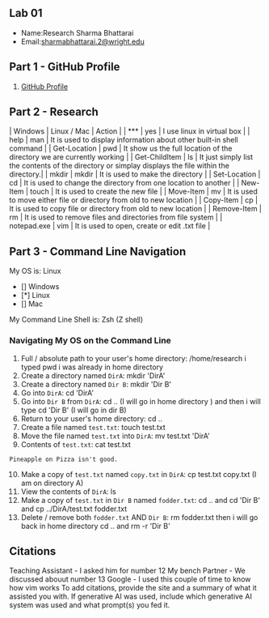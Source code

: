## Lab 01

- Name:Research Sharma Bhattarai
- Email:sharmabhattarai.2@wright.edu

## Part 1 - GitHub Profile

1. [GitHub Profile](FIXTHISURL-https://github.com/Linuxnerdo792)

## Part 2 - Research

| Windows | Linux / Mac | Action |
| *** |   yes        | I use linux in virtual box   |
| help    | man         | It is used to display information about other built-in shell command  |
| Get-Location | pwd    | It show us the full location of the directory we are currently working  |
| Get-ChildItem | ls    |  It just simply list the contents of the directory or simplay displays the file within the directory.|
| mkdir   | mkdir       | It is used to make the directory  |
| Set-Location | cd     | It is used to change the directory from one location to another |
| New-Item | touch      |   It is used to create the new file  |
| Move-Item | mv        |  It is used to move either file or directory from old to new location |
| Copy-Item | cp        | It is used to copy file or directory from old to new location  |
| Remove-Item | rm      |  It is used to remove files and directories from file system      |
| notepad.exe | vim     |    It is used to open, create or edit .txt file     |

## Part 3 - Command Line Navigation

My OS is: Linux
- [] Windows
- [*] Linux
- [] Mac

My Command Line Shell is: Zsh (Z shell)

### Navigating My OS on the Command Line

1. Full / absolute path to your user's home directory: /home/research i typed pwd i was already in home directory
2. Create a directory named `DirA`: mkdir 'DirA'
3. Create a directory named `Dir B`: mkdir 'Dir B'
4. Go into `DirA`: cd 'DirA'
5. Go into `Dir B` from `DirA`: cd .. (I will go in home directory ) and then i will type cd 'Dir B' (I will go in dir B)
6. Return to your user's home directory: cd ..
7. Create a file named `test.txt`: touch test.txt
8. Move the file named `test.txt` into `DirA`: mv test.txt 'DirA' 
9. Contents of `test.txt`: cat test.txt
```
Pineapple on Pizza isn't good.
```
10. Make a copy of `test.txt` named `copy.txt` in `DirA`: cp test.txt copy.txt (I am on directory A)
11. View the contents of `DirA`:  ls
12. Make a copy of `test.txt` in `Dir B` named `fodder.txt`: cd .. and cd 'Dir B' and cp ../DirA/test.txt fodder.txt 
13. Delete / remove both `fodder.txt` AND `Dir B`: rm fodder.txt then i will go back in home directory cd .. and rm -r 'Dir B'

## Citations
Teaching Assistant - I asked him for number 12 
My bench Partner - We discussed abouut number 13
Google - I used this couple of time to know how vim works 
To add citations, provide the site and a summary of what it assisted you with.  If generative AI was used, include which generative AI system was used and what prompt(s) you fed it.



